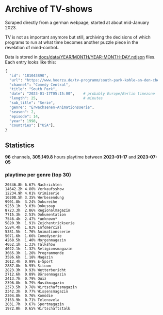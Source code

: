 # Archive of TV-shows

Scraped directly from a german webpage, started at about mid-January 2023.

TV is not as important anymore but still, archiving the decisions of which programs to run at what time
becomes another puzzle piece in the revelation of mind-control.. 

Data is stored in [docs/data/YEAR/MONTH/YEAR-MONTH-DAY.ndjson](docs/data/) files. 
Each entry looks like this:

```python
{
  "id": "181043890", 
  "url": "https://www.hoerzu.de/tv-programm/south-park-kohle-an-den-chefkoch/bid_181043890/", 
  "channel": "Comedy Central", 
  "title": "South Park", 
  "date": "2023-01-17T05:15:00",    # probably Europe/Berlin timezone 
  "length": 25,                     # minutes 
  "sub_title": "Serie", 
  "genre": "Erwachsenen-Animationsserie", 
  "season": 2, 
  "episode": 14, 
  "year": 1998, 
  "countries": ["USA"],
}
```

## Statistics

**96** channels, **305,149.8** hours playtime between **2023-01-17** and **2023-07-05**


### playtime per genre (top 30)

    20346.8h 6.67% Nachrichten
    14642.2h 4.80% Verkaufsshow
    12234.9h 4.01% Krimiserie
    10208.5h 3.35% Werbesendung
    9901.8h  3.24% Dokureihe
    9253.1h  3.03% Dokusoap
    8723.3h  2.86% Regionalmagazin
    7715.3h  2.53% Dokumentation
    7546.4h  2.47% *unknown*
    5820.3h  1.91% Zeichentrickserie
    5584.4h  1.83% Infomercial
    5381.5h  1.76% Animationsserie
    5071.6h  1.66% Comedyserie
    4268.5h  1.40% Morgenmagazin
    4052.1h  1.33% Talkshow
    4022.1h  1.32% Religionsmagazin
    3665.3h  1.20% Programmende
    3586.6h  1.18% Magazin
    3012.4h  0.99% E-Sport
    2887.8h  0.95% Sitcom
    2823.3h  0.93% Wetterbericht
    2712.6h  0.89% Börsenmagazin
    2413.7h  0.79% Quiz
    2396.8h  0.79% Musikmagazin
    2373.5h  0.78% Wirtschaftsmagazin
    2342.3h  0.77% Wissensmagazin
    2304.8h  0.76% Komödie
    2153.9h  0.71% Telenovela
    2031.7h  0.67% Sportmagazin
    1972.0h  0.65% Wirtschaftstalk
